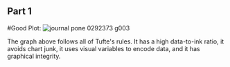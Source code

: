 ## Part 1

#Good Plot:
![journal pone 0292373 g003](https://github.com/Muhideenthegreat/FDSFE_MMustapha/assets/73912076/fe1e9b60-b0fb-46fd-a4e8-34142be52675)

The graph above follows all of Tufte's rules. It has a high data-to-ink ratio, it avoids chart junk, it uses visual variables to encode data, and it has graphical integrity.

